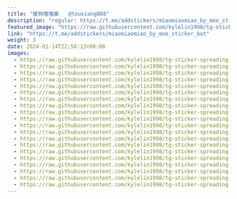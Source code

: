 ```yaml
---
title: "傻狗喵喵樂   @touxiang888"
description: "regular: https://t.me/addstickers/miaomiaomiao_by_moe_sticker_bot"
featured_image: "https://raw.githubusercontent.com/kylelin1998/tg-sticker-spreading-worldwide-images/main/img/7fee5167-6773-4fb2-bb46-5bd41e28da6d.jpg"
link: "https://t.me/addstickers/miaomiaomiao_by_moe_sticker_bot"
weight: 3
date: 2024-01-14T22:58:13+08:00
images:
  - https://raw.githubusercontent.com/kylelin1998/tg-sticker-spreading-worldwide-images/main/img/7fee5167-6773-4fb2-bb46-5bd41e28da6d.jpg
  - https://raw.githubusercontent.com/kylelin1998/tg-sticker-spreading-worldwide-images/main/img/f72d77a1-2d60-4c71-a686-783c07d49ec0.jpg
  - https://raw.githubusercontent.com/kylelin1998/tg-sticker-spreading-worldwide-images/main/img/292688a4-4393-457c-8a7d-5556a9517c82.jpg
  - https://raw.githubusercontent.com/kylelin1998/tg-sticker-spreading-worldwide-images/main/img/ba3036c6-58ce-4db3-a70f-d088a4dc1f1a.jpg
  - https://raw.githubusercontent.com/kylelin1998/tg-sticker-spreading-worldwide-images/main/img/e3d4d9ed-41cc-4c07-8d34-2f9a2b2ebd12.jpg
  - https://raw.githubusercontent.com/kylelin1998/tg-sticker-spreading-worldwide-images/main/img/2a4251e6-56ba-4b26-8c3c-6340a01a6aa4.jpg
  - https://raw.githubusercontent.com/kylelin1998/tg-sticker-spreading-worldwide-images/main/img/c52bb441-74c7-4d6b-9568-ac959e904c76.jpg
  - https://raw.githubusercontent.com/kylelin1998/tg-sticker-spreading-worldwide-images/main/img/c82ef97b-1ed0-4b04-8686-97ffd24e11d9.jpg
  - https://raw.githubusercontent.com/kylelin1998/tg-sticker-spreading-worldwide-images/main/img/3a14147c-9724-4080-b2a8-db9c444fca22.jpg
  - https://raw.githubusercontent.com/kylelin1998/tg-sticker-spreading-worldwide-images/main/img/a073f97d-5719-4cf4-a2ef-babc981c2c80.jpg
  - https://raw.githubusercontent.com/kylelin1998/tg-sticker-spreading-worldwide-images/main/img/ed615730-d509-4087-bd84-dbd4d768a2ba.jpg
  - https://raw.githubusercontent.com/kylelin1998/tg-sticker-spreading-worldwide-images/main/img/f0983d8f-97c9-49b8-9697-f0cc5a4ea8d3.jpg
  - https://raw.githubusercontent.com/kylelin1998/tg-sticker-spreading-worldwide-images/main/img/1d75468f-edfb-40bb-8fed-a784f6fde5a8.jpg
  - https://raw.githubusercontent.com/kylelin1998/tg-sticker-spreading-worldwide-images/main/img/c7bf52b2-33f5-42c9-a54f-7f4960d44239.jpg
  - https://raw.githubusercontent.com/kylelin1998/tg-sticker-spreading-worldwide-images/main/img/f6acf7fb-ace8-4051-994b-ec1e526aa50f.jpg
  - https://raw.githubusercontent.com/kylelin1998/tg-sticker-spreading-worldwide-images/main/img/4534dacc-3f22-40cb-a3d9-409d5da49ea2.jpg
  - https://raw.githubusercontent.com/kylelin1998/tg-sticker-spreading-worldwide-images/main/img/759613c2-2331-4b32-877e-ac10d7cd633a.jpg
  - https://raw.githubusercontent.com/kylelin1998/tg-sticker-spreading-worldwide-images/main/img/2dc89089-68eb-4910-b48e-62729bd63261.jpg
  - https://raw.githubusercontent.com/kylelin1998/tg-sticker-spreading-worldwide-images/main/img/115ff49c-4856-4e2d-a55b-d71c56b4174f.jpg
  - https://raw.githubusercontent.com/kylelin1998/tg-sticker-spreading-worldwide-images/main/img/a452d253-0766-4604-b44a-dd4a1d0b422a.jpg
---
```

